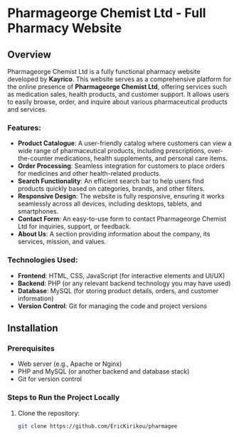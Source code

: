 # Pharmageorge Chemist Ltd - Full Pharmacy Website

## Overview

Pharmageorge Chemist Ltd is a fully functional pharmacy website developed by **Kayrico**. This website serves as a comprehensive platform for the online presence of **Pharmageorge Chemist Ltd**, offering services such as medication sales, health products, and customer support. It allows users to easily browse, order, and inquire about various pharmaceutical products and services.

### Features:
- **Product Catalogue**: A user-friendly catalog where customers can view a wide range of pharmaceutical products, including prescriptions, over-the-counter medications, health supplements, and personal care items.
- **Order Processing**: Seamless integration for customers to place orders for medicines and other health-related products.
- **Search Functionality**: An efficient search bar to help users find products quickly based on categories, brands, and other filters.
- **Responsive Design**: The website is fully responsive, ensuring it works seamlessly across all devices, including desktops, tablets, and smartphones.
- **Contact Form**: An easy-to-use form to contact Pharmageorge Chemist Ltd for inquiries, support, or feedback.
- **About Us**: A section providing information about the company, its services, mission, and values.

### Technologies Used:
- **Frontend**: HTML, CSS, JavaScript (for interactive elements and UI/UX)
- **Backend**: PHP (or any relevant backend technology you may have used)
- **Database**: MySQL (for storing product details, orders, and customer information)
- **Version Control**: Git for managing the code and project versions

## Installation

### Prerequisites
- Web server (e.g., Apache or Nginx)
- PHP and MySQL (or another backend and database stack)
- Git for version control

### Steps to Run the Project Locally
1. Clone the repository:
   ```bash
   git clone https://github.com/EricKirikou/pharmagee
